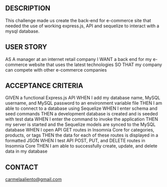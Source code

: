 ## DESCRIPTION
This challenge made us create the back-end for e-commerce site that needed the use of working express.js, API and sequelize to interact with a mysql database.

## USER STORY
AS A manager at an internet retail company
I WANT a back end for my e-commerce website that uses the latest technologies
SO THAT my company can compete with other e-commerce companies

## ACCEPTANCE CRITERIA
GIVEN a functional Express.js API
WHEN I add my database name, MySQL username, and MySQL password to an environment variable file
THEN I am able to connect to a database using Sequelize
WHEN I enter schema and seed commands
THEN a development database is created and is seeded with test data
WHEN I enter the command to invoke the application
THEN my server is started and the Sequelize models are synced to the MySQL database
WHEN I open API GET routes in Insomnia Core for categories, products, or tags
THEN the data for each of these routes is displayed in a formatted JSON
WHEN I test API POST, PUT, and DELETE routes in Insomnia Core
THEN I am able to successfully create, update, and delete data in my database

## CONTACT
carmelaaliento@gmail.com
